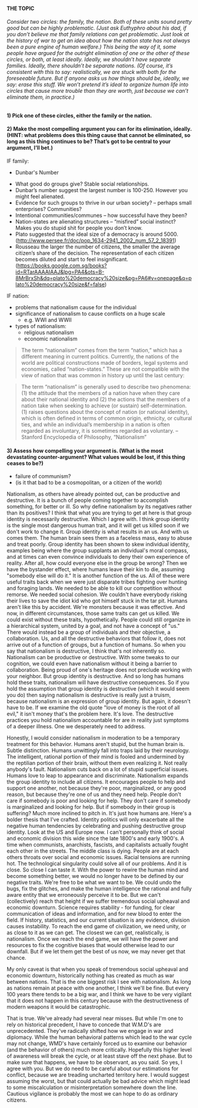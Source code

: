 #### THE TOPIC

###### Consider two circles: the family, the nation. Both of these units sound pretty good but can be highly problematic. (Just ask Euthyphro about his dad, if you don’t believe me that family relations can get problematic. Just look at the history of war to get an idea about how the nation state has not always been a pure engine of human welfare.) This being the way of it, some people have argued for the outright elimination of one or the other of these circles, or both, at least ideally. Ideally, we shouldn’t have separate families. Ideally, there shouldn’t be separate nations. (Of course, it’s consistent with this to say: realistically, we are stuck with both for the foreseeable future. But if anyone asks us how things should be, ideally, we say: erase this stuff. We won’t pretend it’s ideal to organize human life into circles that cause more trouble than they are worth, just because we can’t eliminate them, in practice.)

#### 1) Pick one of these circles, either the family or the nation.

#### 2) Make the most compelling argument you can for its elimination, ideally. (HINT: what problems does this thing cause that cannot be eliminated, so long as this thing continues to be? That’s got to be central to your argument, I’ll bet.)

IF family:
+ Dunbar's Number
- What good do groups give? Stable social relationships.
- Dunbar’s number suggest the largest number is 100-250. However you might feel alienated.
- Evidence for such groups to thrive in our urban society? – perhaps small enterprises? Communities?
- Intentional communities/communes – how successful have they been?
- Nation-states are alienating structures – “misfired” social instinct? Makes you do stupid shit for people you don’t know.
- Plato suggested that the ideal size of a democracy is around 5000. (http://www.persee.fr/doc/pop_1634-2941_2002_num_57_2_18391)
- Rousseau the larger the number of citizens, the smaller the average citizen’s share of the decision. The representation of each citizen becomes diluted and start to feel insignificant. (https://books.google.com.sg/books?id=RTarAAAAIAAJ&lpg=PA4&ots=B-8MrBrxSh&dq=plato%20democracy%20size&pg=PA6#v=onepage&q=plato%20democracy%20size&f=false)


IF nation:
- problems that nationalism cause for the individual
- significance of nationalism to cause conflicts on a huge scale
  - e.g. WWI and WWII
- types of nationalism:
  - religious nationalism
  - economic nationalism

>The term “nationalism” comes from the term “nation,” which has a different meaning in current politics. Currently, the nations of the world are political constructions made of borders, legal systems and economies, called “nation-states.” These are not compatible with the view of nation that was common in history up until the last century:

>The term “nationalism” is generally used to describe two phenomena: (1) the attitude that the members of a nation have when they care about their national identity and (2) the actions that the members of a nation take when seeking to achieve (or sustain) self-determination. (1) raises questions about the concept of nation (or national identity), which is often defined in terms of common origin, ethnicity, or cultural ties, and while an individual’s membership in a nation is often regarded as involuntary, it is sometimes regarded as voluntary. – Stanford Encyclopedia of Philosophy, “Nationalism”

#### 3) Assess how compelling your argument is. (What is the most devastating counter-argument? What values would be lost, if this thing ceases to be?)
- failure of communism?
- (is it that bad to be a cosmopolitan, or a citizen of the world)


Nationalism, as others have already pointed out, can be productive and destructive. It is a bunch of people coming together to accomplish something, for better or ill. So why define nationalism by its negatives rather than its positives?
I think that what you are trying to get at here is that group identity is necessarily destructive. Which I agree with. I think group identity is the single most dangerous human trait, and it will get us killed soon if we don't work to change it.
Group identity is what results in an us. And with us comes them. The human brain sees them as a faceless mass, easy to abuse and treat poorly. Group identity has been shown to skew individual identity, examples being where the group supplants an individual's moral compass, and at times can even convince individuals to deny their own experience of reality. After all, how could everyone else in the group be wrong? Then we have the bystander effect, where humans leave their kin to die, assuming "somebody else will do it." It is another function of the us.
All of these were useful traits back when we were just disparate tribes fighting over hunting and foraging lands. We needed to be able to kill our competition without remorse. We needed social cohesion. We couldn't have everybody risking their lives to save the idiot kid who got himself stuck in the tar pit.
Humans aren't like this by accident. We're monsters because it was effective. And now, in different circumstances, those same traits can get us killed.
We could exist without these traits, hypothetically. People could still organize in a hierarchical system, united by a goal, and not have a concept of "us." There would instead be a group of individuals and their objective, a collaboration. Us, and all the destructive behaviors that follow it, does not arrive out of a function of groups, but a function of humans.
So when you say that nationalism is destructive, I think that's not inherently so. Nationalism can be productive or destructive. With some tweaks to our cognition, we could even have nationalism without it being a barrier to collaboration. Being proud of one's heritage does not preclude working with your neighbor.
But group identity is destructive. And so long has humans hold these traits, nationalism will have destructive consequences. So if you hold the assumption that group identity is destructive (which it would seem you do) then saying nationalism is destructive is really just a truism, because nationalism is an expression of group identity. But again, it doesn't have to be. If we examine the old quote "love of money is the root of all evil," it isn't money that's the problem here. It's love. The destructive practices you hold nationalism accountable for are in reality just symptoms of a deeper illness. One we desperately need to address.

Honestly, I would consider nationalism in moderation to be a temporary treatment for this behavior. Humans aren't stupid, but the human brain is. Subtle distinction. Humans unwittingly fall into traps laid by their neurology. The intelligent, rational portion of their mind is fooled and undermined by the reptilian portion of their brain, without them even realizing it. Not really anybody's fault.
Nationalism cuts back on a lot of stupid superficial issues. Humans love to leap to appearance and discriminate. Nationalism expands the group identity to include all citizens. It encourages people to help and support one another, not because they're poor, marginalized, or any good reason, but because they're one of us and they need help. People don't care if somebody is poor and looking for help. They don't care if somebody is marginalized and looking for help. But if somebody in their group is suffering? Much more inclined to pitch in. It's just how humans are.
Here's a bolder thesis that I've crafted.
Identity politics will only exacerbate all the negative human tendencies by celebrating and pushing destructive group identity. Look at the US and Europe now. I can't personally think of social and economic division this wide since the late 1800's and early 1900's. A time when communists, anarchists, fascists, and capitalists actually fought each other in the streets. The middle class is dying. People are at each others throats over social and economic issues. Racial tensions are running hot.
The technological singularity could solve all of our problems. And it is close. So close I can taste it.
With the power to rewire the human mind and become something better, we would no longer have to be defined by our negative traits. We're free to be what we want to be. We could undo the bugs, fix the glitches, and make the human intelligence the rational and fully aware entity that we erroneously perceive it to be. But we can't (collectively) reach that height if we suffer tremendous social upheaval and economic downturn. Science requires stability - for funding, for clear communication of ideas and information, and for new blood to enter the field.
If history, statistics, and our current situation is any evidence, division causes instability. To reach the end game of civilization, we need unity, or as close to it as we can get. The closest we can get, realistically, is nationalism. Once we reach the end game, we will have the power and resources to fix the cognitive biases that would otherwise lead to our downfall. But if we let them get the best of us now, we may never get that chance.

My only caveat is that when you speak of tremendous social upheaval and economic downturn, historically nothing has created as much as war between nations. That is the one biggest risk I see with nationalism. As long as nations remain at peace with one another, I think we'll be fine. But every 100 years there tends to be a big war, and I think we have to be very vigilant that it does not happen in this century because with the destructiveness of modern weapons it would be catastrophic.

That is true. We've already had several near misses. But while I'm one to rely on historical precedent, I have to concede that W.M.D's are unprecedented. They've radically shifted how we engage in war and diplomacy. While the human behavioral patterns which lead to the war cycle may not change, WMD's have certainly forced us to examine our behavior (and the behavior of others) much more critically. Hopefully this higher level of awareness will break the cycle, or at least stave off the next phase. But to make sure that happens, we have to be observant, as you said.
So yes, I agree with you. But we do need to be careful about our estimations for conflict, because we are treading uncharted territory here. I would suggest assuming the worst, but that could actually be bad advice which might lead to some miscalculation or misinterpretation somewhere down the line. Cautious vigilance is probably the most we can hope to do as ordinary citizens.
